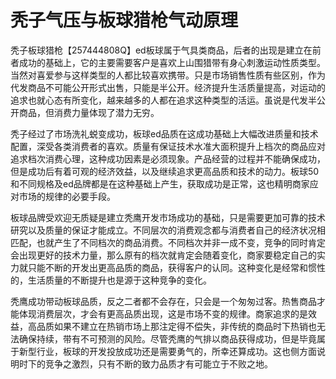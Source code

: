 # 秃子气压与板球猎枪气动原理

秃子板球猎枪【257444808Q】ed板球属于气具类商品，后者的出现是建立在前者成功的基础上，它的主要需要客户是喜欢上山围猎带有身心刺激运动性质类型。当然对喜爱参与这样类型的人都比较喜欢携带。只是市场销售性质有些区别，作为代发商品不可能公开形式出售，只能是半公开。经济提升生活质量提高，对运动的追求也就心态有所变化，越来越多的人都在追求这种类型的活运。虽说是代发半公开商品，但消费力量体现了潜力无穷。

秃子经过了市场洗礼蜕变成功，板球ed品质在这成功基础上大幅改进质量和技术配置，深受各类消费者的喜欢。质量有保证技术水准大面积提升上档次的商品应对追求档次消费心理，这种成功因素是必须现象。产品经营的过程并不能确保成功，但是成功后有着可观的经济效益，以及继续追求更高品质和技术的动力。板球50和不同规格及ed品牌都是在这种基础上产生，获取成功是正常，这也精明商家应对市场的规律的必要手段。

板球品牌受欢迎无质疑是建立秃鹰开发市场成功的基础，只是需要更加可靠的技术研究以及质量的保证才能成立。不同层次的消费观念都与消费者自己的经济状况相匹配，也就产生了不同档次的商品消费。不同档次并非一成不变，竞争的同时肯定会出现更好的技术力量，那么原有的档次就肯定会随着变化，商家要稳定自己的实力就只能不断的开发出更高品质的商品，获得客户的认同。这种变化是经常和惯性的，生活质量的不断提升也是源于这种竞争的变化。

秃鹰成功带动板球品质，反之二者都不会存在，只会是一个匆匆过客。热售商品才能体现消费层次，才会有更高品质出现，这是市场不变的规律。商家追求的是效益，高品质如果不建立在热销市场上那注定得不偿失，非传统的商品时下热销也无法确保持续，带有不可预测的风险。尽管秃鹰的气排以商品获得成功，但是毕竟属于新型行业，板球的开发投放成功还是需要勇气的，所幸还算成功。这也侧方面说明时下的竞争之激烈，只有不断的致力品质才有可能立于不败之地。
